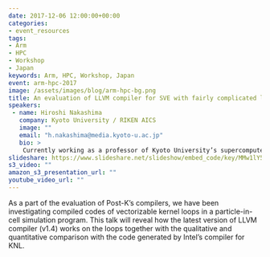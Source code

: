 ```yaml
---
date: 2017-12-06 12:00:00+00:00
categories:
- event_resources
tags:
- Arm
- HPC
- Workshop
- Japan
keywords: Arm, HPC, Workshop, Japan
event: arm-hpc-2017
image: /assets/images/blog/arm-hpc-bg.png
title: An evaluation of LLVM compiler for SVE with fairly complicated loops
speakers:
 - name: Hiroshi Nakashima
   company: Kyoto University / RIKEN AICS
   image: ""
   email: "h.nakashima@media.kyoto-u.ac.jp"
   bio: >
    Currently working as a professor of Kyoto University’s supercomputer center (ACCMS) for R&D on HPC programming and supercomputer system architecture, as well as a visiting senior researcher of RIKEN AICS for the evaluation of Post-K computer and its compilers.
slideshare: https://www.slideshare.net/slideshow/embed_code/key/MMw1lY5Crzp8cN
s3_video: ""
amazon_s3_presentation_url: ""
youtube_video_url: ""
---
```

As a part of the evaluation of Post-K’s compilers, we have been investigating compiled codes of vectorizable kernel loops in a particle-in-cell simulation program. This talk will reveal how the latest version of LLVM compiler (v1.4) works on the loops together with the qualitative and quantitative comparison with the code generated by Intel’s compiler for KNL.
